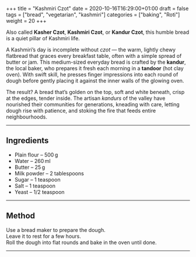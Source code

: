 +++
title = "Kashmiri Czot"
date = 2020-10-16T16:29:00+01:00
draft = false
tags = ["bread", "vegetarian", "kashmiri"]
categories = ["baking", "Roti"]
weight = 20
+++

Also called **Kasher Czot**, **Kashmiri Czot**, or **Kandur Czot**, this humble bread is a quiet pillar of Kashmiri life.

A Kashmiri’s day is incomplete without *czot* — the warm, lightly chewy flatbread that graces every breakfast table, often with a simple spread of butter or jam. This medium-sized everyday bread is crafted by the **kandur**, the local baker, who prepares it fresh each morning in a **tandoor** (hot clay oven). With swift skill, he presses finger impressions into each round of dough before gently placing it against the inner walls of the glowing oven. 

The result? A bread that’s golden on the top, soft and white beneath, crisp at the edges, tender inside. The artisan *kandurs* of the valley have nourished their communities for generations, kneading with care, letting dough rise with patience, and stoking the fire that feeds entire neighbourhoods.

---

## Ingredients

- Plain flour – 500 g  
- Water – 260 ml  
- Butter – 25 g  
- Milk powder – 2 tablespoons  
- Sugar – 1 teaspoon  
- Salt – 1 teaspoon  
- Yeast – 1/2 teaspoon  

---

## Method

Use a bread maker to prepare the dough.  
Leave it to rest for a few hours.  
Roll the dough into flat rounds and bake in the oven until done.

---
